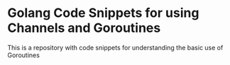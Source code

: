 # Golang Code Snippets for using Channels and Goroutines

This is a repository with code snippets for understanding the basic use of Goroutines 